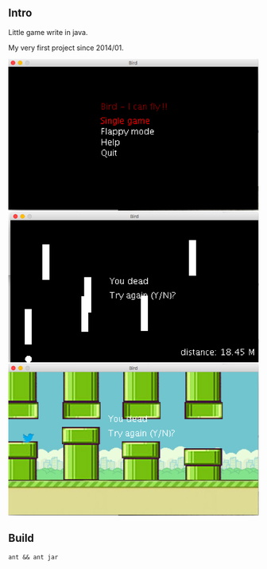 Intro
---
Little game write in java.

My very first project since 2014/01.

![](screenshot/a.png)
![](screenshot/b.png)
![](screenshot/c.png)

Build
---
```
ant && ant jar
```
